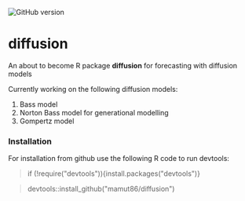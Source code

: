 ![GitHub version](https://badge.fury.io/gh/mamut86%2Fdiffusion.svg)

# diffusion
An about to become R package __diffusion__ for forecasting with diffusion models

Currently working on the following diffusion models:

1. Bass model
2. Norton Bass model for generational modelling
3. Gompertz model

### Installation 
For installation from github use the following R code to run devtools:
> if (!require("devtools")){install.packages("devtools")}

> devtools::install_github("mamut86/diffusion")
